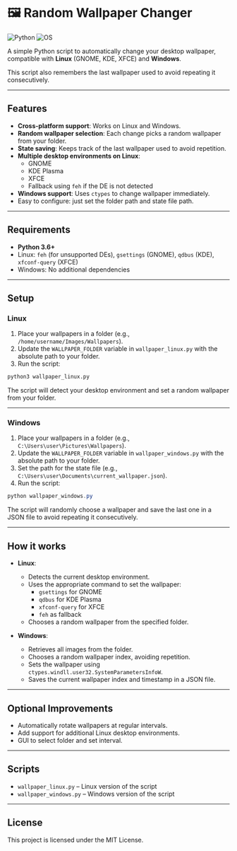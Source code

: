 # 🖼️ Random Wallpaper Changer

![Python](https://img.shields.io/badge/Python-3.6%2B-blue)
![OS](https://img.shields.io/badge/OS-Linux%20%7C%20Windows-green)

A simple Python script to automatically change your desktop wallpaper, compatible with **Linux** (GNOME, KDE, XFCE) and **Windows**.  

This script also remembers the last wallpaper used to avoid repeating it consecutively.

---

## Features

- **Cross-platform support**: Works on Linux and Windows.
- **Random wallpaper selection**: Each change picks a random wallpaper from your folder.
- **State saving**: Keeps track of the last wallpaper used to avoid repetition.
- **Multiple desktop environments on Linux**:
  - GNOME
  - KDE Plasma
  - XFCE
  - Fallback using `feh` if the DE is not detected
- **Windows support**: Uses `ctypes` to change wallpaper immediately.
- Easy to configure: just set the folder path and state file path.

---

## Requirements

- **Python 3.6+**
- Linux: `feh` (for unsupported DEs), `gsettings` (GNOME), `qdbus` (KDE), `xfconf-query` (XFCE)
- Windows: No additional dependencies

---

## Setup

### Linux

1. Place your wallpapers in a folder (e.g., `/home/username/Images/Wallpapers`).
2. Update the `WALLPAPER_FOLDER` variable in `wallpaper_linux.py` with the absolute path to your folder.
3. Run the script:

```bash
python3 wallpaper_linux.py
```

The script will detect your desktop environment and set a random wallpaper from your folder.

---

### Windows

1. Place your wallpapers in a folder (e.g., `C:\Users\user\Pictures\Wallpapers`).
2. Update the `WALLPAPER_FOLDER` variable in `wallpaper_windows.py` with the absolute path to your folder.
3. Set the path for the state file (e.g., `C:\Users\user\Documents\current_wallpaper.json`).
4. Run the script:

```powershell
python wallpaper_windows.py
```

The script will randomly choose a wallpaper and save the last one in a JSON file to avoid repeating it consecutively.

---

## How it works

- **Linux**:
  - Detects the current desktop environment.
  - Uses the appropriate command to set the wallpaper:
    - `gsettings` for GNOME
    - `qdbus` for KDE Plasma
    - `xfconf-query` for XFCE
    - `feh` as fallback
  - Chooses a random wallpaper from the specified folder.

- **Windows**:
  - Retrieves all images from the folder.
  - Chooses a random wallpaper index, avoiding repetition.
  - Sets the wallpaper using `ctypes.windll.user32.SystemParametersInfoW`.
  - Saves the current wallpaper index and timestamp in a JSON file.

---

## Optional Improvements

- Automatically rotate wallpapers at regular intervals.
- Add support for additional Linux desktop environments.
- GUI to select folder and set interval.

---

## Scripts

- `wallpaper_linux.py` – Linux version of the script
- `wallpaper_windows.py` – Windows version of the script

---

## License

This project is licensed under the MIT License.